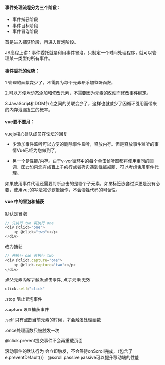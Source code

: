 
#### 事件处理流程分为三个阶段：
 
- 事件捕获阶段
- 事件目标阶段
- 事件冒泡阶段


首是进入捕获阶段，再进入冒泡阶段。

JS高程上讲：事件委托就是利用事件冒泡，只制定一个时间处理程序，就可以管理某一类型的所有事件。



#### 事件委托的优势：

1.管理的函数变少了。不需要为每个元素都添加监听函数。

2.可以方便地动态添加和修改元素，不需要因为元素的改动而修改事件绑定。

3.JavaScript和DOM节点之间的关联变少了，这样也就减少了因循环引用而带来的内存泄漏发生的概率。


#### vue要不要用：

vuejs核心团队成员在论坛的回复

- 少添加事件监听可以方便的删除事件监听，释放内存。但是释放事件监听的事情Vue已经为您做到了。

- 另一个是性能/内存。由于v-vor循环中的每个单击侦听器都将使用相同的回调，因此如果您有成百上千的行或者确实遇到性能瓶颈，可以考虑使用事件代理。

如果使用事件代理还需要判断点击的是哪个子元素，如果标签嵌套过深更是没有必要，使用vue的写法减少逻辑操作，不会牺牲代码的可读性。




#### vue 中的冒泡和捕获

默认是冒泡
```js
// 先执行 two 再执行 one
<div @click="one">
    <p @click="two"></p>
</div>
```

改为捕获
```js
// 先执行 one 再执行 two
<div @click.capture="one">
    <p @click.capture="two"></p>
</div>
```

点父元素内容才触发点击事件,   点子元素 无效
```js
click.self="click"
```

.stop 阻止冒泡事件

.capture 设置捕获事件

.self 只有点击当前元素的时候，才会触发处理函数

.once处理函数只被触发一次

@click.prevent提交事件不会再重载页面

滚动事件的默认行为 会立即触发，不会等待onScroll完成，（包含了e.preventDefault()）
@scroll.passive
passive可以提升移动端的性能